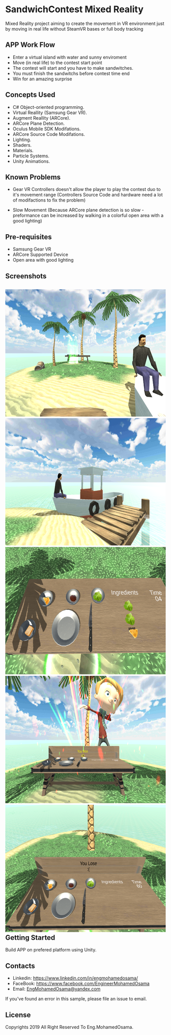 # SandwichContest Mixed Reality
Mixed Reality project aiming to create the movement in VR environment 
just by moving in real life without SteamVR bases or full body tracking 

APP Work Flow
---------------
* Enter a virtual island with water and sunny enviroment  
* Move (in real life) to the contest start point
* The contest will start and you have to make sandwitches.
* You must finish the sandwitchs before contest time end
* Win for an amazing surprise

Concepts Used
---------------
* C# Object-oriented programming.
* Virtual Reallity (Samsung Gear VR).
* Augment Reallity (ARCore).
* ARCore Plane Detection.
* Oculus Mobile SDK Modifations.
* ARCore Source Code Modifations.
* Lighting.
* Shaders.
* Materials.
* Particle Systems.
* Unity Animations.

Known Problems
--------------

- Gear VR Controllers doesn't allow the player to play the contest duo to it's movement range
(Controllers Source Code and hardware need a lot of modifactions to fix the problem)

- Slow Movement 
(Because ARCore plane detection is so slow - preformance can be increased by walking in a colorful open area with a good lighting)

Pre-requisites
--------------

- Samsung Gear VR
- ARCore Supported Device
- Open area with good lighting

Screenshots
-------------

<img src="screenshots/Island.png" height="400"/> <img src="screenshots/SideLook.png" height="400" /> <img src="screenshots/Table.png" height="400"/> <img src="screenshots/Win.png" height="400"/>  <img src="screenshots/Lose.png" height="400"/>  
Getting Started
---------------

Build APP on prefered platform using Unity.

Contacts
-------

- Linkedin: https://www.linkedin.com/in/engmohamedosama/
- FaceBook: https://www.facebook.com/EngineerMohamedOsama
- Email: EngMohamedOsama@yandex.com

If you've found an error in this sample, please file an issue to email.

License
-------

Copyrights 2019 All Right Reserved To Eng.MohamedOsama.
